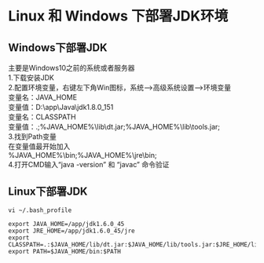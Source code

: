 # Linux 和 Windows 下部署JDK环境

## Windows下部署JDK

主要是Windows10之前的系统或者服务器  
1.下载安装JDK  
2.配置环境变量，右键左下角Win图标，系统-->高级系统设置-->环境变量  
    变量名：JAVA_HOME  
    变量值：D:\app\Java\jdk1.8.0_151  
    变量名：CLASSPATH  
    变量值：.;%JAVA_HOME%\lib\dt.jar;%JAVA_HOME%\lib\tools.jar;  
3.找到Path变量  
    在变量值最开始加入  
    %JAVA_HOME%\bin;%JAVA_HOME%\jre\bin;  
4.打开CMD输入“java -version” 和 “javac” 命令验证

## Linux下部署JDK

```shell
vi ~/.bash_profile

export JAVA_HOME=/app/jdk1.6.0_45
export JRE_HOME=/app/jdk1.6.0_45/jre
export CLASSPATH=.:$JAVA_HOME/lib/dt.jar:$JAVA_HOME/lib/tools.jar:$JRE_HOME/lib
export PATH=$JAVA_HOME/bin:$PATH
```
